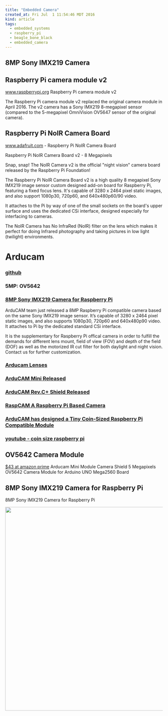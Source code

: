 ```yaml
---
title: "Embedded Camera"
created_at: Fri Jul  1 11:54:46 MDT 2016
kind: article
tags:
  - embedded_systems
  - raspberry_pi
  - beagle_bone_black
  - embedded_camera
---
```


## 8MP Sony IMX219 Camera


## Raspberry Pi camera module v2

<a href="https://www.raspberrypi.org/products/camera-module-v2/" target="_blank">www.raspberrypi.org Raspberry Pi camera module v2</a>

The Raspberry Pi camera module v2 replaced the original camera module in
April 2016. The v2 camera has a Sony IMX219 8-megapixel sensor (compared
to the 5-megapixel OmniVision OV5647 sensor of the original camera).

## Raspberry Pi NoIR Camera Board

<a href="https://www.adafruit.com/products/3100" target="_blank">www.adafruit.com - Raspberry Pi NoIR Camera Board</a>

Raspberry Pi NoIR Camera Board v2 - 8 Megapixels

Snap, snap! The NoIR Camera v2 is the official "night vision" camera
board released by the Raspberry Pi Foundation!

The Raspberry Pi NoIR Camera Board v2 is a high quality 8 megapixel
Sony IMX219 image sensor custom designed add-on board for Raspberry Pi,
featuring a fixed focus lens. It's capable of 3280 x 2464 pixel static
images, and also support 1080p30, 720p60, and 640x480p60/90 video.

It attaches to the Pi by way of one of the small sockets on the board's
upper surface and uses the dedicated CSi interface, designed especially
for interfacing to cameras.

The NoIR Camera has No InfraRed (NoIR) filter on the lens which makes it
perfect for doing Infrared photography and taking pictures in low light
(twilight) environments.

# Arducam


### <a href="https://github.com/ArduCAM" target="_blank">github</a>

### <a name="http://www.arducam.com/camera-modules/5mp-ov5642/">5MP: OV5642</a>

### <a href="http://www.arducam.com/8mp-sony-imx219-camera-raspberry-pi/" target="_blank">8MP Sony IMX219 Camera for Raspberry Pi</a>

ArduCAM team just released a 8MP Raspberry Pi compatible camera based on the same Sony IMX219 image sensor. It’s capable of 3280 x 2464 pixel static images, and also supports 1080p30, 720p60 and 640x480p90 video. It attaches to Pi by the dedicated standard CSi interface.

It is the supplementary for Raspberry Pi offical camera in order to fulfill the demands for different lens mount, field of view (FOV) and depth of the field (DOF) as well as the motorized IR cut filter for both daylight and night vision. Contact us for further customization.

### <a href="http://www.arducam.com/lenses/" target="_blank">Arducam Lenses</a>

### <a href="http://www.arducam.com/arducam-mini-released/" target="_blank">ArduCAM Mini Released</a>

### <a href="http://www.arducam.com/arducam-rev-c-plus-shield-released/" target="_blank">ArduCAM Rev.C+ Shield Released</a>

### <a href="http://www.arducam.com/tag/raspberry-pi/" target="_blank">RaspCAM A Raspberry Pi Based Camera</a>

### <a href="http://www.cnx-software.com/2016/07/18/arducam-has-designed-a-tiny-raspberry-pi-compatible-module/" target="_blank">ArduCAM has designed a Tiny Coin-Sized Raspberry Pi Compatible Module</a>

### <a href="https://www.youtube.com/watch?v=VyeUDZ-FVpk" target="_blank">youtube - coin size raspberry pi</a>
 
## OV5642 Camera Module

<a href="https://www.amazon.com/Arducam-Module-Megapixels-Arduino-Mega2560/dp/B013JUKZ48" target="_blank">$43 at amazon prime</a>
Arducam Mini Module Camera Shield 5 Megapixels OV5642 Camera Module for Arduino UNO Mega2560 Board 

## 8MP Sony IMX219 Camera for Raspberry Pi

8MP Sony IMX219 Camera for Raspberry Pi

<img src="/assets/images/arducam-imx219-01.jpg" width="650px">

<!--
html boilerplate
<a href="" target="_blank"></a>
<a name=""></a>
<img src="" width="400px">
<ul>
  <li></li>
</ul>
<pre>
</pre>
<pre><code>
</code></pre>
-->

